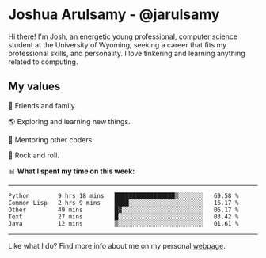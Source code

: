 # Joshua Arulsamy - @jarulsamy

Hi there! I'm Josh, an energetic young professional, computer science student at the University of Wyoming, seeking a career that fits my professional skills, and personality. I love tinkering and learning anything related to computing.

## My values

:yellow_heart: Friends and family.

:earth_americas: Exploring and learning new things.

:book: Mentoring other coders.

:guitar: Rock and roll.

:bar_chart: **What I spent my time on this week:**

------
<!--START_SECTION:waka-->
```text
Python        9 hrs 18 mins   █████████████████▒░░░░░░░   69.58 % 
Common Lisp   2 hrs 9 mins    ████░░░░░░░░░░░░░░░░░░░░░   16.17 % 
Other         49 mins         █▓░░░░░░░░░░░░░░░░░░░░░░░   06.17 % 
Text          27 mins         █░░░░░░░░░░░░░░░░░░░░░░░░   03.42 % 
Java          12 mins         ▒░░░░░░░░░░░░░░░░░░░░░░░░   01.61 % 
```
<!--END_SECTION:waka-->
------

Like what I do? Find more info about me on my personal [webpage](https://arulsamy.me).
